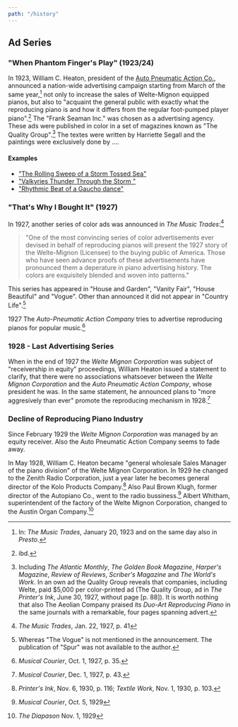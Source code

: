 ```yaml
---
path: "/history"
---
```


## Ad Series

### "When Phantom Finger's Play" (1923/24)
In 1923, William C. Heaton, president of the
[Auto Pneumatic Action Co.](/companies/auto.pneumatic.action), 
announced a nation-wide advertising campaign starting from March of the 
same year,[^1] not only to increase the sales of Welte-Mignon equipped
pianos, but also to "acquaint the general public with exactly what 
the reproducing piano is and how it differs from the regular foot-pumped
player piano".[^2] The "Frank Seaman Inc." was chosen as a advertising agency.
These ads were published in color in a set of magazines known as
"The Quality Group".[^4] The textes were written by Harriette Segall and
the paintings were exclusively done by .... 

#### Examples

- ["The Rolling Sweep of a Storm Tossed Sea"](/ad026)
- ["Valkyries Thunder Through the Storm "](/ad027)
- ["Rhythmic Beat of a Gaucho dance"](/ad028)

### "That's Why I Bought It" (1927)
In 1927, another series of color ads was announced
in *The Music Trades*:[^9]

> "One of the most convincing series of color
> advertisements ever devised in behalf of reproducing
> pianos will present the 1927 story of the
> Welte-Mignon (Licensee) to the buying public of
> America. Those who have seen advance proofs of
> these advertisements have pronounced them a 
> deperature in piano advertising history. The colors
> are exquisitely blended and woven into patterns."

This series has appeared in "House and Garden",
"Vanity Fair",  "House Beautiful" and "Vogue".
Other than announced it did not appear in "Country Life".[^10]

1927 The *Auto-Pneumatic Action Company* tries to advertise reproducing pianos
for popular music.[^6]

### 1928 - Last Advertising Series
When in the end of 1927 the *Welte Mignon Corporation* was subject
of "receivership in equity" proceedings, William Heaton issued 
a statement to clarify, that there were no associations whatsoever 
between the *Welte Mignon Corporation* and the *Auto Pneumatic 
Action Company*, whose president he was. In the same statement, 
he announced plans to "more aggresively than ever" promote the
reproducing mechanism in 1928.[^3]

### Decline of Reproducing Piano Industry
Since February 1929 the *Welte Mignon Corporation* was managed
by an equity receiver.
Also the Auto Pneumatic Action Company seems to fade away.

In May 1928, William C. Heaton became "general wholesale Sales
Manager of the piano division" of the Welte Mignon Corporation.
In 1929 he changed to the Zenith Radio Corporation,
just a year later he becomes general director of the
Kolo Products Company.[^5] Also Paul Brown Klugh, former director
of the Autopiano Co., went to the radio bussiness.[^8]
Albert Whitham, superintendent of the factory of the
Welte Mignon Corporation, changed to the Austin Organ Company.[^7] 

[^1]: In: *The Music Trades*, January 20, 1923 and on the same day also
      in *Presto*.
[^2]: ibd.
[^3]: *Musical Courier*, Dec. 1, 1927, p. 43.
[^4]: Including *The Atlantic Monthly*, *The Golden Book Magazine*,
      *Harper's Magazine*, *Review of Reviews*, *Scriber's Magazine*
      and *The World's Work*. In an own ad the Quality Group reveals
      that companies, including Welte, paid $5,000 per color-printed
      ad (The Quality Group, ad in *The Printer's Ink*, June 30, 1927,
      without page [p. 88]). It is worth nothing that also The Aeolian
      Company praised its *Duo-Art Reproducing Piano* in the same
      journals with a remarkable, four pages spanning advert.
[^5]: *Printer's Ink*, Nov. 6, 1930, p. 116; *Textile Work*, Nov. 1, 1930, p. 103.
[^6]: *Musical Courier*, Oct. 1, 1927, p. 35.
[^7]: *The Diapason* Nov. 1, 1929
[^8]: *Musical Courier*, Oct. 5, 1929
[^9]: *The Music Trades*, Jan. 22, 1927, p. 41
[^10]: Whereas "The Vogue" is not mentioned in the announcement.
       The publication of "Spur" was not available to the author.